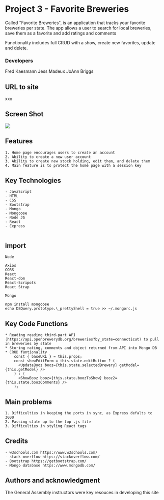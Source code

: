 # Project 3 - Favorite Breweries

Called "Favorite Breweries", is an application that tracks your favorite breweries per state. The app allows a user to search for local breweries, save them as a favorite and add ratings and comments

Functionality includes full CRUD with a show, create new favorites, update and delete.

### Developers

Fred Kaesmann
Jess Madeux
JoAnn Briggs

## URL to site

xxx

## Screen Shot

![](https://user-images.githubusercontent.com/35512164/69552265-292e3480-0f6c-11ea-9e3f-3434a12d2c99.png>)

## Features

```
1. Home page encourages users to create an account
2. Ability to create a new user account
3. Ability to create new stock holding, edit them, and delete them
4. Main feature is to protect the home page with a session key

```

## Key Technologies

```
- JavaScript
- HTML
- CSS
- Bootstrap
- Mongo
- Mongoose
- Node JS
- React
- Express


```

## import

```
Node

Axios
CORS
React
React-dom
React-Scripots
React Strap

Mongo

npm install mongoose
echo DBQuery.prototype.\_prettyShell = true >> ~/.mongorc.js

```

## Key Code Functions

```
* Reading reading third-part API (https://api.openbrewerydb.org/breweries?by_state=connecticut) to pull in breweries by state
* Storing rating, comments and object returned from API into Mongo DB
* CRUD funtionality
    const { baseURL } = this.props;
    const showEditForm = this.state.editButton ? (
      <UpdateBooz booz={this.state.selectedBrewery} getModel={this.getModel} />
    ) : (
      <ShowBooz booz={this.state.boozToShow} booz2={this.state.boozComments} />
    );

```

## Main problems

```
1. Difficulties in keeping the ports in sync, as Express defalts to 3000
2. Passing state up to the top .js file
3. Difficulties in styling React tags
```

## Credits

```
- w3schools.com https://www.w3schools.com/
- stack overflow https://stackoverflow.com/
- Bootstrap https://getbootstrap.com/
- Mongo database https://www.mongodb.com/
```

## Authors and acknowledgment

The General Assembly instructors were key resouces in developing this site
